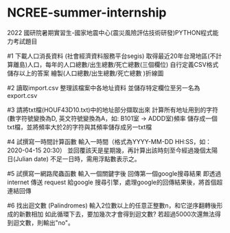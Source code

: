 # NCREE-summer-internship
2022 國研院暑期實習生-國家地震中心(震災風險評估技術研發)PYTHON程式能力考試題目

#1
下載人口消長資料 (社會經濟資料服務平台segis)
取得最近20年台灣地區(不計算離島)人口，每年的人口總數/出生總數/死亡總數(三個欄位)
自行定義CSV格式儲存以上的答案
繪製(人口總數/出生總數/死亡總數 )折線圖

#2
讀取import.csv
整理該檔案中各地址資料
並儲存特定欄位至另一名為export.csv

#3
請將txt檔(HOUF43D10.txt)中的地址部分擷取出來
計算所有地址用到的字符(數字符號變換為D, 英文符號變換為A，如: B101室 → ADDD室)頻率
儲存成一個txt檔，並將頻率大於2的字符與其頻率儲存成另一txt檔

#4
試撰寫一時間計算函數
輸入一時間（格式為YYYY-MM-DD HH:SS，如：2020-04-15 20:30）
並回覆該天是星期幾，再計算出該時刻至今經過幾個太陽日(Julian date)
不足一日時，需用浮點數表示之。

#5
試撰寫一網路爬蟲函數
輸入一個關鍵字後
回傳第一個google搜尋結果
即透過internet 傳送 request 給google 搜尋引擎，處理google的回傳結果後，將首個超連結回傳

#6
找出迴文數 (Palindromes)
輸入2位數以上的任意正整數n，和它逆序翻轉後形成的新數相加
如此循環下去，要加幾次才會得到迴文數?
若超過5000次還無法得到迴文數，則輸出"no"。
